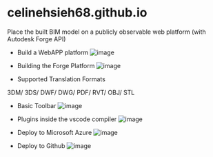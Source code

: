 # celinehsieh68.github.io

Place the built BIM model on a publicly observable web platform (with Autodesk Forge API)

* Build a WebAPP platform
![image](https://user-images.githubusercontent.com/69034494/163194514-f906ae23-09c8-4d1d-9c15-91571f6f81bc.png)

* Building the Forge Platform
![image](https://user-images.githubusercontent.com/69034494/163195198-e066b623-6d49-4d06-a3e4-3bb80ff31b44.png)

* Supported Translation Formats 

3DM/ 3DS/ DWF/ DWG/ PDF/ RVT/ OBJ/ STL

* Basic Toolbar
![image](https://user-images.githubusercontent.com/69034494/163195834-749e66a9-8f80-4f13-8ccd-f7cef42c918c.png)

* Plugins inside the vscode compiler
![image](https://user-images.githubusercontent.com/69034494/163196087-9157fdbe-80f1-4081-a835-f81c42290cfe.png)

* Deploy to Microsoft Azure
![image](https://user-images.githubusercontent.com/69034494/163196428-79217624-aee5-4e20-b06f-ea5e33670331.png)

* Deploy to Github
![image](https://user-images.githubusercontent.com/69034494/163196475-bc51b939-9b22-4bc6-8f04-175031059e4a.png)

